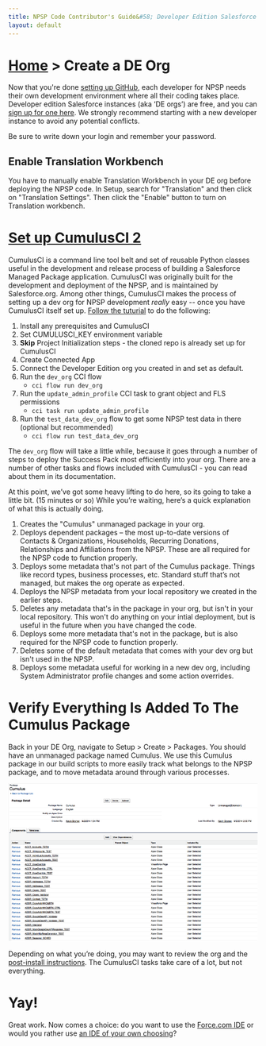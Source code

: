 ```yaml
---
title: NPSP Code Contributor's Guide&#58; Developer Edition Salesforce
layout: default
---
```

# [Home](http://developer.salesforcefoundation.org/Cumulus/Contributor/) > Create a DE Org

Now that you're done [setting up GitHub](Github.html), each developer for NPSP needs their own development environment where all their coding takes place. Developer edition Salesforce instances (aka ‘DE orgs’) are free, and you can [sign up for one here](https://developer.salesforce.com/en/signup). We strongly recommend starting with a new developer instance to avoid any potential conflicts.

Be sure to write down your login and remember your password. 

## Enable Translation Workbench

You have to manually enable Translation Workbench in your DE org before deploying the NPSP code. In Setup, search for "Translation" and then click on "Translation Settings". Then click the "Enable" button to turn on Translation workbench. 

# [Set up CumulusCI 2](http://cumulusci.readthedocs.io/en/latest/tutorial.html)

CumulusCI is a command line tool belt and set of reusable Python classes useful in the development and release process of building a Salesforce Managed Package application. CumulusCI was originally built for the development and deployment of the NPSP, and is maintained by Salesforce.org. Among other things, CumulusCI makes the process of setting up a dev org for NPSP development *really* easy -- once you have CumulusCI itself set up. [Follow the tuturial](http://cumulusci.readthedocs.io/en/latest/tutorial.html) to do the following:

1. Install any prerequisites and CumulusCI
2. Set CUMULUSCI_KEY environment variable
3. **Skip** Project Initialization steps - the cloned repo is already set up for CumulusCI
4. Create Connected App
5. Connect the Developer Edition org you created in and set as default.
6. Run the ```dev_org``` CCI flow
    - ```cci flow run dev_org```
7. Run the ```update_admin_profile``` CCI task to grant object and FLS permissions
	- ```cci task run update_admin_profile```
7. Run the ```test_data_dev_org``` flow to get some NPSP test data in there (optional but recommended)
    - ```cci flow run test_data_dev_org```

The ```dev_org``` flow will take a little while, because it goes through a number of steps to deploy the Success Pack most efficiently into your org. There are a number of other tasks and flows included with CumulusCI - you can read about them in its documentation.

At this point, we’ve got some heavy lifting to do here, so its going to take a little bit.  (15 minutes or so) While you’re waiting, here’s a quick explanation of what this is actually doing.

1. Creates the "Cumulus" unmanaged package in your org. 
2. Deploys dependent packages – the most up-to-date versions of Contacts & Organizations, Households, Recurring Donations, Relationships and Affiliations from the NPSP. These are all required for the NPSP code to function properly.
3. Deploys some metadata that's not part of the Cumulus package. Things like record types, business processes, etc.  Standard stuff that’s not managed, but makes the org operate as expected.
4. Deploys the NPSP metadata from your local repository we created in the earlier steps.
5. Deletes any metadata that's in the package in your org, but isn't in your local repository. This won't do anything on your intial deployment, but is useful in the future when you have changed the code.
6. Deploys some more metadata that's not in the package, but is also required for the NPSP code to function properly.
7. Deletes some of the default metadata that comes with your dev org but isn't used in the NPSP.
8. Deploys some metadata useful for working in a new dev org, including System Administrator profile changes and some action overrides.


# Verify Everything Is Added To The Cumulus Package

Back in your DE Org, navigate to Setup > Create > Packages. You should have an unmanaged package named Cumulus. We use this Cumulus package in our build scripts to more easily track what belongs to the NPSP package, and to move metadata around through various processes.

![Cumulus Package Contents Example](img/cumulus-package-example.png)

Depending on what you’re doing, you may want to review the org and the [post-install instructions](https://powerofus.force.com/articles/Resource/NPSP-Post-Install-Checklist). The CumulusCI tasks take care of a lot, but not everything. 

# Yay!

Great work. Now comes a choice: do you want to use the [Force.com IDE](Force.com-IDE-Setup.html) or would you rather use [an IDE of your own choosing](Alternate-IDEs.html)?
